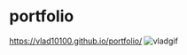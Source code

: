 # portfolio

https://vlad10100.github.io/portfolio/
![vladgif](https://user-images.githubusercontent.com/35526774/156197478-132d2ff2-d595-4723-92b9-bf451a98671e.gif)
